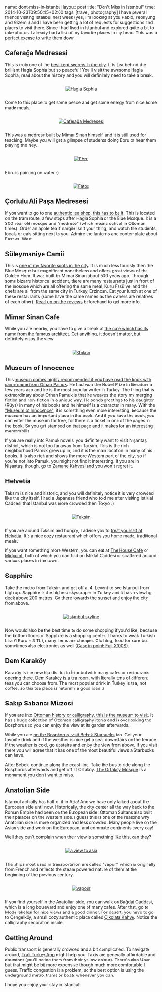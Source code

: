name: dont-miss-in-istanbul
layout: post
title: "Don't Miss in Istanbul"
time: 2014-10-23T09:50:45+02:00
tags: [travel, photography]
I have several friends visiting Istanbul next week (yes, I'm looking at you Pablo, Yeokyung and Gizem :) and I have been getting a lot of requests for suggestions and places to visit there. Since I had lived in Istanbul and explored quite a bit to take photos, I already had a list of my favorite places in my head. This was a perfect excuse to write them down.

<h2 id="caferaga-medresesi">
Caferağa Medresesi
</h2>

This is truly one of the <a href="http://www.tripadvisor.com/Attraction_Review-g293974-d523957-Reviews-Caferaga_Medresesi-Istanbul.html">best kept secrets in the city</a>. It is just behind the brilliant Hagia Sophia but so peaceful! You'll visit the awesome Hagia Sophia, read about the history and you will definitely need to take a break.

<div style="text-align: center; margin: 2em auto;">
<a href="https://www.flickr.com/photos/typhoon476/15432800248" title="Hagia Sophia by tayfun, on Flickr"><img src="https://farm4.staticflickr.com/3953/15432800248_dae55756ba.jpg" alt="Hagia Sophia"></a>
</div>

Come to this place to get some peace and get some energy from nice home made meals.

<div style="text-align: center; margin: 2em auto;">
<a href="https://www.flickr.com/photos/typhoon476/15619755682" title="Caferağa Medresesi by tayfun, on Flickr"><img src="https://farm4.staticflickr.com/3938/15619755682_d97c9d3024.jpg" alt="Caferağa Medresesi"></a>
</div>

This was a medrese built by Mimar Sinan himself, and it is still used for teaching. Maybe you will get a glimpse of students doing Ebru or hear them playing the Ney.

<div style="text-align: center; margin: 2em auto;">
<a href="https://www.flickr.com/photos/typhoon476/15616275701" title="Ebru, on Flickr"><img src="https://farm4.staticflickr.com/3936/15616275701_1ccf3db0f1.jpg" alt="Ebru"></a>
</div>

Ebru is painting on water :)

<div style="text-align: center; margin: 2em auto;">
<a href="https://www.flickr.com/photos/typhoon476/15432945847" title="Fatoş by tayfun, on Flickr"><img src="https://farm4.staticflickr.com/3951/15432945847_143e55384b.jpg" alt="Fatoş"></a>
</div>

<h2 id="corlulu-ali-pasa-medresesi">
Çorlulu Ali Paşa Medresesi
</h2>

If you want to go to one <a href="https://goo.gl/maps/kafyt">authentic tea shop, this has to be it</a>. This is located on the tram route, a few stops after Hagia Sophia or the Blue Mosque. It is a 300 year old mosque and "medrese" (which means school in Ottoman times). Order an apple tea if nargile isn't your thing, and watch the students, locals or cats sitting next to you. Admire the lanterns and contemplate about East vs. West.


<h2 id="sulaymaniye-camii">
Süleymaniye Camii
</h2>

This is <a href="http://maps.yandex.com.tr/-/CVvKYY6O">one of my favorite spots in the city</a>. It is much less touristy then the Blue Mosque but magnificent nonetheless and offers great views of the Golden Horn. It was built by Mimar Sinan about 500 years ago. Through some bizarre historical accident, there are many restaurants just in front of the mosque which are all offering the same meal, Kuru Fasülye, and the chefs are all from the same city in Turkey, Erzincan. Eat your lunch at one of these restaurants (some have the same names as the owners are relatives of each other). <a href="https://foursquare.com/v/kuru-fasulyeci-erzincanl%C4%B1-ali-baba/4b962173f964a520bdbd34e3?fbLoginFailed=true">Read up on the reviews</a> beforehand to get more info.


<h2 id="mimar-sinan-cafe">
Mimar Sinan Cafe
</h2>
While you are nearby, you have to give a break at <a href="https://foursquare.com/v/mimar-sinan-teras-cafe-istanbul/4e901e316da174e28e213b18">the cafe which has its name from the famous architect</a>. Get anything, it doesn't matter, but definitely enjoy the view.

<div style="text-align: center; margin: 2em auto;">
<a href="https://www.flickr.com/photos/typhoon476/14998706933" title="Galata by tayfun, on Flickr"><img src="https://farm4.staticflickr.com/3934/14998706933_73015204f0.jpg" alt="Galata"></a>
</div>

<h2 id="museum-of-innocence">
Museum of Innocence
</h2>

This <a href="http://www.masumiyetmuzesi.org/?Language=ENG">museum comes highly recommended if you have read the book with same name from Orhan Pamuk</a>. He had won the Nobel Prize in literature a few years ago and he is the most popular writer in Turkey. The thing that is extraordinary about Orhan Pamuk is that he weaves the story my merging fiction and non-fiction in a unique way. He sends greetings to his daughter (Rüya) in many of his books and he himself is a character in many. With the ["Museum of Innocence"](http://www.amazon.com/Museum-Innocence-Vintage-International/dp/0307386244/ref=sr_1_1?s=books&ie=UTF8&qid=1414192656&sr=1-1&keywords=museum+of+innocence), it is something even more interesting, because the museum has an important place in the book. And if you have the book, you can enter the museum for free, for there is a ticket in one of the pages in the book. So you get stamped on that page and it makes for an interesting memorabilia.

If you are really into Pamuk novels, you definitely want to visit Nişantaşı district, which is not too far away from Taksim. This is the rich neighborhood Pamuk grew up in, and it is the main location in many of his books. It is also rich and shows the more Western part of the city, so if you're not into Pamuk, you might not find it interesting. If you are in Nişantaşı though, go to <a href="https://foursquare.com/v/zamane-kahvesi/4b891764f964a520381c32e3">Zamane Kahvesi</a> and you won't regret it.

<h2 id="helvetia">
Helvetia
</h2>

Taksim is nice and historic, and you will definitely notice it is very crowded like the city itself. I had a Japanese friend who told me after visiting İstiklal Caddesi that İstanbul was more crowded then Tokyo :)

<div style="text-align: center; margin: 2em auto;">
<a href="https://www.flickr.com/photos/typhoon476/15432499459" title="Taksim by tayfun, on Flickr"><img src="https://farm4.staticflickr.com/3936/15432499459_39060b5a57.jpg" alt="Taksim"></a>
</div>

If you are around Taksim and hungry, I advise you to <a href="https://foursquare.com/v/helvetia-istanbul-t%C3%BCrkiye/4b7927c9f964a52032ed2ee3">treat yourself at Helvetia</a>. It's a nice cozy restaurant which offers you home made, traditional meals.

If you want something more Western, you can eat at [The House Cafe](https://foursquare.com/v/the-house-caf%C3%A9/4be9830b62c0c92811b3dfd4) or [Midpoint](https://foursquare.com/v/midpoint/4bc8351d0050b713e9f6b93b), both of which you can find on İstiklal Caddesi or scattered around various places in the town.

<h2 id="sapphire">
Sapphire
</h2>

Take the metro from Taksim and get off at 4. Levent to see Istanbul from high up. Sapphire is the highest skyscraper in Turkey and it has a viewing deck above 200 metres. Go there towards the sunset and enjoy the city from above.

<div style="text-align: center; margin: 2em auto;">
<a href="https://www.flickr.com/photos/typhoon476/15432619119" title="Istanbul skyline by tayfun, on Flickr"><img src="https://farm4.staticflickr.com/3937/15432619119_06bacb833c.jpg" alt="Istanbul skyline"></a>
</div>

Now would also be the best time to do some shopping if you'd like, because the bottom floors of Sapphire is a shopping center. Thanks to weak Turkish Lira (1 Euro ~ 3 TL), many items are cheaper. Clothing, food for sure but sometimes also electronics as well (<a href="https://www.fujifilmshop.com/katalog/urun/x100s_gumus">Case in point: Fuji X100S</a>).


<h2 id="dem-karakoy">
Dem Karaköy
</h2>

Karaköy is the new hip district in İstanbul with many cafes or restaurants opening there. <a href="http://www.tripadvisor.com/Restaurant_Review-g293974-d6432742-Reviews-Dem_Karakoy-Istanbul.html">Dem Karaköy is a tea room</a>, with literally tens of different teas you can choose from. The most popular drink in Turkey is tea, not coffee, so this tea place is naturally a good idea :)

<h2 id="sakip-sabanci-muzesi">
Sakıp Sabancı Müzesi
</h2>

If you are into <a href="http://www.sakipsabancimuzesi.org/en">Ottoman history or calligraphy, this is the museum to visit</a>. It has a huge collection of Ottoman calligraphy items and is overlooking the Bosphorus so you can enjoy the view at its garden afterwards.

While you are <a href="https://foursquare.com/v/starbucks/4b4702daf964a5207b2a26e3">on the Bosphorus, visit Bebek Starbucks</a> too. Get your favorite drink and if the weather is nice get a seat downstairs on the terrace. If the weather is cold, go upstairs and enjoy the view from above. If you visit there you will agree that it has one of the most beautiful views a Starbucks can have.

After Bebek, continue along the coast line. Take the bus to ride along the Bosphorus afterwards and get off at Ortaköy. [The Ortaköy Mosque](http://www.tripadvisor.com/Attraction_Review-g293974-d6220039-Reviews-Mecidiye_Mosque-Istanbul.html) is a monument you don't want to miss.

<h2 id="anatolian-side">
Anatolian Side
</h2>

Istanbul actually has half of it in Asia! And we have only talked about the European side until now. Historically, the city center all the way back to the Roman Empire had been on the European side. Ottoman Sultans also built their palaces on the Western side. I guess this is one of the reasons why Anatolian side is more organized and less crowded. Many people live on the Asian side and work on the European, and commute continents every day!

Well they can't complain when their view is something like this, can they?

<div style="text-align: center; margin: 2em auto;">
<a href="https://www.flickr.com/photos/typhoon476/15620260062" title="a view to asia by tayfun, on Flickr"><img src="https://farm4.staticflickr.com/3934/15620260062_61caaf1225.jpg" alt="a view to asia"></a>
</div>

The ships most used in transportation are called "vapur", which is originally from French and reflects the steam powered nature of them at the beginning of the previous century.

<div style="text-align: center; margin: 2em auto;">
<a href="https://www.flickr.com/photos/typhoon476/14998678594" title="vapour by tayfun, on Flickr"><img src="https://farm6.staticflickr.com/5613/14998678594_158ff5a640.jpg" alt="vapour"></a>
</div>

If you find yourself in the Anatolian side, you can walk on Bağdat Caddesi, which is a long boulevard and enjoy one of many cafes. After that, go to [Moda İskelesi](https://foursquare.com/v/tarihi-moda-iskelesi/4e996368d3e3c8b333fb2df8) for nice views and a good dinner. For desert, you have to go to Çengelköy, a small cozy authentic place called [Çikolata Kahve](https://foursquare.com/v/%C3%A7ikolata--kahve/4bb9d71b3db7b713f98e229a). Notice the calligraphy decoration inside.

<h2 id="getting-around">
Getting Around
</h2>

Public transport is generally crowded and a bit complicated. To navigate around, [Trafi Turkey App](https://play.google.com/store/apps/details?id=com.trafi.android.tr) might help you. Taxis are generally affordable and abundant (you'll notice them from their yellow colour). There's also Uber but that might be bit more expensive though much more comfortable I guess. Traffic congestion is a problem, so the best option is using the underground metro, trams or boats whenever you can.

I hope you enjoy your stay in Istanbul!

